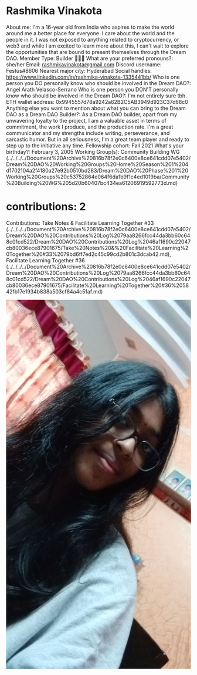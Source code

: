 # Rashmika Vinakota

About me: I'm a 16-year old from India who aspires to make the world around me a better place for everyone. I care about the world and the people in it. I was not exposed to anything related to cryptocurrency, or web3 and while I am excited to learn more about this, I can't wait to explore the opportunities that are bound to present themselves through the Dream DAO. 
Member Type: Builder 👷🏾‍♀️
What are your preferred pronouns?: she/her
Email: rashmikavinakota@gmail.com
Discord username: Festus#8606
Nearest major city: Hyderabad
Social handles: https://www.linkedin.com/in/rashmika-vinakota-1335441bb/
Who is one person you DO personally know who should be involved in the Dream DAO?: Angel Arath Velasco-Serrano
Who is one person you DON'T personally know who should be involved in the Dream DAO?: I'm not entirely sure tbh. 
ETH wallet address: 0x9945557d78a9242a62B2C5AB3949d923C37d68c0
Anything else you want to mention about what you can bring to the Dream DAO as a Dream DAO Builder?: As a Dream DAO builder, apart from my unwavering loyalty to the project, I am a valuable asset in terms of commitment, the work I produce, and the production rate. I'm a great communicator and my strengths include writing, perseverance, and sarcastic humor. But in all seriousness, I'm a great team player and ready to step up to the initiative any time. 
Fellowship cohort: Fall 2021
What's your birthday?: February 3, 2005
Working Group(s): Community Building WG (../../../../Document%20Archive%20816b78f2e0c6400e8ce641cdd07e5402/Dream%20DAO%20Working%20Groups%20Home%20Season%201%204d1702104a2f4180a27e92b0510bd283/Dream%20DAO%20Phase%201%20Working%20Groups%20c53752864e064f6da1b9f1c4ed1019ba/Community%20Building%20WG%205d20b60407bc434ea61206919592773d.md)
# contributions: 2
Contributions: Take Notes & Facilitate Learning Together #33 (../../../../Document%20Archive%20816b78f2e0c6400e8ce641cdd07e5402/Dream%20DAO%20Contributions%20Log%2079aa8266fcc44da3bb60c648c01cd522/Dream%20DAO%20Contributions%20Log%2046af1690c22047cb80036ece87901675/Take%20Notes%20&%20Facilitate%20Learning%20Together%20#33%2079bd6ff7ed2c45c99cd2b801c3dcab42.md), Facilitate Learning Together #36 (../../../../Document%20Archive%20816b78f2e0c6400e8ce641cdd07e5402/Dream%20DAO%20Contributions%20Log%2079aa8266fcc44da3bb60c648c01cd522/Dream%20DAO%20Contributions%20Log%2046af1690c22047cb80036ece87901675/Facilitate%20Learning%20Together%20#36%205842fb17e1934b838a503cf84a4c51af.md)

![Untitled](Rashmika%20Vinakota%2085975f03c46d49e194d6a17756faef39/Untitled.png)